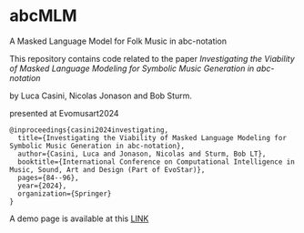 # abcMLM
A Masked Language Model for Folk Music in abc-notation

This repository contains code related to the paper
_Investigating the Viability of Masked Language Modeling for Symbolic Music Generation in abc-notation_

by Luca Casini, Nicolas Jonason and Bob Sturm.

presented at Evomusart2024
```
@inproceedings{casini2024investigating,
  title={Investigating the Viability of Masked Language Modeling for Symbolic Music Generation in abc-notation},
  author={Casini, Luca and Jonason, Nicolas and Sturm, Bob LT},
  booktitle={International Conference on Computational Intelligence in Music, Sound, Art and Design (Part of EvoStar)},
  pages={84--96},
  year={2024},
  organization={Springer}
}
```

A demo page is available at this [LINK](http://130.237.67.167:8080/)
